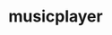 # musicplayer
<?xml version="1.0" encoding="utf-8"?>
<vector xmlns:android="http://schemas.android.com/apk/res/android" android:width="108dp" android:height="108dp" android:viewportWidth="108" android:viewportHeight="108">
    <path android:fillColor="#3DDC84" android:pathData="M0,0h108v108h-108z" />
    <path android:fillColor="#00000000" android:pathData="M9,0L9,108" android:strokeWidth="0.8" android:strokeColor="#33FFFFFF" />
    <path android:fillColor="#00000000" android:pathData="M19,0L19,108" android:strokeWidth="0.8" android:strokeColor="#33FFFFFF" />
    <path android:fillColor="#00000000" android:pathData="M29,0L29,108" android:strokeWidth="0.8" android:strokeColor="#33FFFFFF" />
    <path android:fillColor="#00000000" android:pathData="M39,0L39,108" android:strokeWidth="0.8" android:strokeColor="#33FFFFFF" />
    <path android:fillColor="#00000000" android:pathData="M49,0L49,108" android:strokeWidth="0.8" android:strokeColor="#33FFFFFF" />
    <path android:fillColor="#00000000" android:pathData="M59,0L59,108" android:strokeWidth="0.8" android:strokeColor="#33FFFFFF" />
    <path android:fillColor="#00000000" android:pathData="M69,0L69,108" android:strokeWidth="0.8" android:strokeColor="#33FFFFFF" />
    <path android:fillColor="#00000000" android:pathData="M79,0L79,108" android:strokeWidth="0.8" android:strokeColor="#33FFFFFF" />
    <path android:fillColor="#00000000" android:pathData="M89,0L89,108" android:strokeWidth="0.8" android:strokeColor="#33FFFFFF" />
    <path android:fillColor="#00000000" android:pathData="M99,0L99,108" android:strokeWidth="0.8" android:strokeColor="#33FFFFFF" />
    <path android:fillColor="#00000000" android:pathData="M0,9L108,9" android:strokeWidth="0.8" android:strokeColor="#33FFFFFF" />
    <path android:fillColor="#00000000" android:pathData="M0,19L108,19" android:strokeWidth="0.8" android:strokeColor="#33FFFFFF" />
    <path android:fillColor="#00000000" android:pathData="M0,29L108,29" android:strokeWidth="0.8" android:strokeColor="#33FFFFFF" />
    <path android:fillColor="#00000000" android:pathData="M0,39L108,39" android:strokeWidth="0.8" android:strokeColor="#33FFFFFF" />
    <path android:fillColor="#00000000" android:pathData="M0,49L108,49" android:strokeWidth="0.8" android:strokeColor="#33FFFFFF" />
    <path android:fillColor="#00000000" android:pathData="M0,59L108,59" android:strokeWidth="0.8" android:strokeColor="#33FFFFFF" />
    <path android:fillColor="#00000000" android:pathData="M0,69L108,69" android:strokeWidth="0.8" android:strokeColor="#33FFFFFF" />
    <path android:fillColor="#00000000" android:pathData="M0,79L108,79" android:strokeWidth="0.8" android:strokeColor="#33FFFFFF" />
    <path android:fillColor="#00000000" android:pathData="M0,89L108,89" android:strokeWidth="0.8" android:strokeColor="#33FFFFFF" />
    <path android:fillColor="#00000000" android:pathData="M0,99L108,99" android:strokeWidth="0.8" android:strokeColor="#33FFFFFF" />
    <path android:fillColor="#00000000" android:pathData="M19,29L89,29" android:strokeWidth="0.8" android:strokeColor="#33FFFFFF" />
    <path android:fillColor="#00000000" android:pathData="M19,39L89,39" android:strokeWidth="0.8" android:strokeColor="#33FFFFFF" />
    <path android:fillColor="#00000000" android:pathData="M19,49L89,49" android:strokeWidth="0.8" android:strokeColor="#33FFFFFF" />
    <path android:fillColor="#00000000" android:pathData="M19,59L89,59" android:strokeWidth="0.8" android:strokeColor="#33FFFFFF" />
    <path android:fillColor="#00000000" android:pathData="M19,69L89,69" android:strokeWidth="0.8" android:strokeColor="#33FFFFFF" />
    <path android:fillColor="#00000000" android:pathData="M19,79L89,79" android:strokeWidth="0.8" android:strokeColor="#33FFFFFF" />
    <path android:fillColor="#00000000" android:pathData="M29,19L29,89" android:strokeWidth="0.8" android:strokeColor="#33FFFFFF" />
    <path android:fillColor="#00000000" android:pathData="M39,19L39,89" android:strokeWidth="0.8" android:strokeColor="#33FFFFFF" />
    <path android:fillColor="#00000000" android:pathData="M49,19L49,89" android:strokeWidth="0.8" android:strokeColor="#33FFFFFF" />
    <path android:fillColor="#00000000" android:pathData="M59,19L59,89" android:strokeWidth="0.8" android:strokeColor="#33FFFFFF" />
    <path android:fillColor="#00000000" android:pathData="M69,19L69,89" android:strokeWidth="0.8" android:strokeColor="#33FFFFFF" />
    <path android:fillColor="#00000000" android:pathData="M79,19L79,89" android:strokeWidth="0.8" android:strokeColor="#33FFFFFF" />
</vector>
